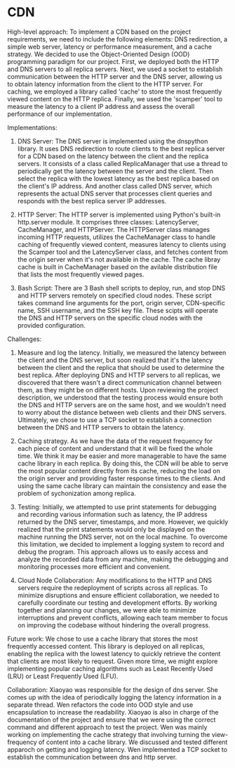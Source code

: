 # CDN
High-level approach:
    To implement a CDN based on the project requirements, we need to include the following elements: DNS redirection, a simple web server, latency or performance measurement, and a cache strategy.
    We decided to use the Object-Oriented Design (OOD) programming paradigm for our project. First, we deployed both the HTTP and DNS servers to all replica servers. Next, we used a socket to establish communication between the HTTP server and the DNS server, allowing us to obtain latency information from the client to the HTTP server.
    For caching, we employed a library called 'cache' to store the most frequently viewed content on the HTTP replica. Finally, we used the 'scamper' tool to measure the latency to a client IP address and assess the overall performance of our implementation.

Implementations:
1. DNS Server: The DNS server is implemented using the dnspython library. It uses DNS redirection to route clients to the best replica server for a CDN based on the latency between the client and the replica servers. It consists of a class called ReplicaManager that use a thread to periodically get the latency between the server and the client. Then select the replica with the lowest latency as the best replica based on the client's IP address. And another class called DNS server, which represents the actual DNS server that processes client queries and responds with the best replica server IP addresses. 

2. HTTP Server: The HTTP server is implemented using Python's built-in http.server module. It comprises three classes: LatencyServer, CacheManager, and HTTPServer. The HTTPServer class manages incoming HTTP requests, utilizes the CacheManager class to handle caching of frequently viewed content, measures latency to clients using the Scamper tool and the LatencyServer class, and fetches content from the origin server when it's not available in the cache. The cache libray cache is built in CacheManager based on the avilable distribution file that lists the most frequently viewed pages. 

3. Bash Script: There are 3 Bash shell scripts to deploy, run, and stop DNS and HTTP servers remotely on specified cloud nodes. These script takes command line arguments for the port, origin server, CDN-specific name, SSH username, and the SSH key file. These scipts will operate the DNS and HTTP servers on the specific cloud nodes with the provided configuration. 

Challenges:
1. Measure and log the latency. Initially, we measured the latency between the client and the DNS server, but soon realized that it's the latency between the client and the replica that should be used to determine the best replica. After deploying DNS and HTTP servers to all replicas, we discovered that there wasn't a direct communication channel between them, as they might be on different hosts. Upon reviewing the project description, we understood that the testing process would ensure both the DNS and HTTP servers are on the same host, and we wouldn't need to worry about the distance between web clients and their DNS servers. Ultimately, we chose to use a TCP socket to establish a connection between the DNS and HTTP servers to obtain the latency.

2. Caching strategy. As we have the data of the request frequency for each piece of content and understand that it will be fixed the whole time. We think it may be easier and more managerable to have the same cache library in each replica. By doing this, the CDN will be able to serve the most popular content directly from its cache, reducing the load on the origin server and providing faster response times to the clients. And using the same cache library can maintain the consistency and ease the problem of sychonization among replica. 

3. Testing: Initially, we attempted to use print statements for debugging and recording various information such as latency, the IP address returned by the DNS server, timestamps, and more. However, we quickly realized that the print statements would only be displayed on the machine running the DNS server, not on the local machine. To overcome this limitation, we decided to implement a logging system to record and debug the program. This approach allows us to easily access and analyze the recorded data from any machine, making the debugging and monitoring processes more efficient and convenient.

4. Cloud Node Collaboration: Any modifications to the HTTP and DNS servers require the redeployment of scripts across all replicas. To minimize disruptions and ensure efficient collaboration, we needed to carefully coordinate our testing and development efforts. By working together and planning our changes, we were able to minimize interruptions and prevent conflicts, allowing each team member to focus on improving the codebase without hindering the overall progress.

Future work:
We chose to use a cache library that stores the most frequently accessed content. This library is deployed on all replicas, enabling the replica with the lowest latency to quickly retrieve the content that clients are most likely to request.
Given more time, we might explore implementing popular caching algorithms such as Least Recently Used (LRU) or Least Frequently Used (LFU).

Collaboration:
Xiaoyao was responsible for the design of dns server. She comes up with the idea of periodically logging the latency information in a separate thread. Wen refactors the code into OOD style and use encapsulation to increase the readability. Xiaoyao is also in charge of the documentation of the project and ensure that we were using the correct command and different approach to test the project. 
Wen was mainly working on implementing the cache strategy that involving turning the view-frequency of content into a cache library. 
We discussed and tested different apparoch on getting and logging latency. Wen implemented a TCP socket to establish the communication between dns and http server.

